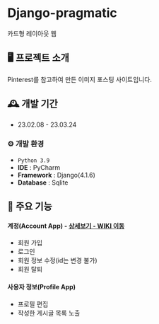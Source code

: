 # Django-pragmatic
카드형 레이아웃 웹


## 🖥️ 프로젝트 소개
Pinterest를 참고하여 만든 이미지 포스팅 사이트입니다.
<br>

## 🕰️ 개발 기간
* 23.02.08 - 23.03.24

### ⚙️ 개발 환경
- `Python 3.9`
- **IDE** : PyCharm
- **Framework** : Django(4.1.6)
- **Database** : Sqlite

## 📌 주요 기능
#### 계정(Account App) - <a href="https://github.com/Mindlestick/Django-pragmatic/wiki/Account" >상세보기 - WIKI 이동</a>
- 회원 가입
- 로그인
- 회원 정보 수정(id는 변경 불가)
- 회원 탈퇴

#### 사용자 정보(Profile App)
- 프로필 편집
- 작성한 게시글 목록 노출
